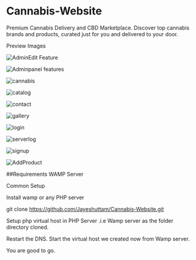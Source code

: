 # Cannabis-Website
Premium Cannabis Delivery and CBD Marketplace. Discover top cannabis brands and products, curated just for you and delivered to your door.

Preview Images

![AdminEdit Feature](https://user-images.githubusercontent.com/38659267/115028342-bbe9af00-9e92-11eb-8f38-d5ee0e026241.png)


![Adminpanel features](https://user-images.githubusercontent.com/38659267/115028343-bc824580-9e92-11eb-9ef6-64a9a26440a3.png)

![cannabis](https://user-images.githubusercontent.com/38659267/115028345-bc824580-9e92-11eb-92eb-9a17240522e1.png)

![catalog](https://user-images.githubusercontent.com/38659267/115028348-bd1adc00-9e92-11eb-8ecc-9b2d73332a38.png)

![contact](https://user-images.githubusercontent.com/38659267/115028350-bdb37280-9e92-11eb-9f03-bfcfc13e7dbc.png)


![gallery](https://user-images.githubusercontent.com/38659267/115028352-bdb37280-9e92-11eb-97d7-2f3b7a3d0745.png)

![login](https://user-images.githubusercontent.com/38659267/115028354-be4c0900-9e92-11eb-89e2-858fb9ca1463.png)

![serverlog](https://user-images.githubusercontent.com/38659267/115028358-bee49f80-9e92-11eb-8a70-ac1328d54e6b.png)

![signup](https://user-images.githubusercontent.com/38659267/115028362-bee49f80-9e92-11eb-8545-710ea5a5ec55.png)

![AddProduct](https://user-images.githubusercontent.com/38659267/115028366-bf7d3600-9e92-11eb-9d81-4208cb96223c.png)




##Requirements
WAMP Server

Common Setup


Install wamp or any PHP server

git clone https://github.com/Jayeshuttam/Cannabis-Website.git

Setup php virtual host in PHP Server .i.e Wamp server as the folder directory cloned.

Restart the DNS.
Start the virtual host we created now from Wamp server.

You are good to go.
